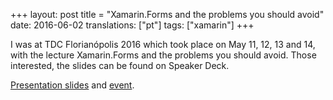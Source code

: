 +++
layout: post
title = "Xamarin.Forms and the problems you should avoid"
date:   2016-06-02
translations: ["pt"]
tags: ["xamarin"]
+++

<p class="intro"><span class="dropcap">I</span> was at TDC Florianópolis 2016 which took place on May 11, 12, 13 and 14, with the lecture Xamarin.Forms and the problems you should avoid. Those interested, the slides can be found on Speaker Deck.</p>

[Presentation slides][slides] and [event][trilha].

[slides]: https://speakerdeck.com/ionixjunior/xamarin-forms-e-os-problemas-que-voce-deve-evitar
[trilha]: http://www.thedevelopersconference.com.br/tdc/2016/florianopolis/trilha-xamarin
